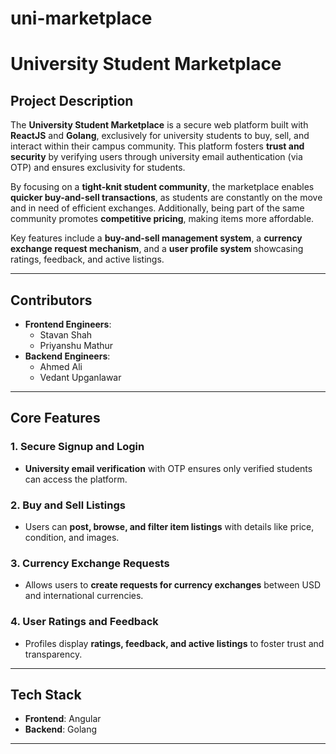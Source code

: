 # uni-marketplace

# University Student Marketplace

## Project Description  
The **University Student Marketplace** is a secure web platform built with **ReactJS** and **Golang**, exclusively for university students to buy, sell, and interact within their campus community. This platform fosters **trust and security** by verifying users through university email authentication (via OTP) and ensures exclusivity for students.  

By focusing on a **tight-knit student community**, the marketplace enables **quicker buy-and-sell transactions**, as students are constantly on the move and in need of efficient exchanges. Additionally, being part of the same community promotes **competitive pricing**, making items more affordable.  

Key features include a **buy-and-sell management system**, a **currency exchange request mechanism**, and a **user profile system** showcasing ratings, feedback, and active listings.  

---

## Contributors  
- **Frontend Engineers**:  
  - Stavan Shah  
  - Priyanshu Mathur  
- **Backend Engineers**:  
  - Ahmed Ali  
  - Vedant Upganlawar  

---


## Core Features  

### 1. Secure Signup and Login  
- **University email verification** with OTP ensures only verified students can access the platform.  

### 2. Buy and Sell Listings  
- Users can **post, browse, and filter item listings** with details like price, condition, and images.  

### 3. Currency Exchange Requests  
- Allows users to **create requests for currency exchanges** between USD and international currencies.  

### 4. User Ratings and Feedback  
- Profiles display **ratings, feedback, and active listings** to foster trust and transparency.  

---

## Tech Stack  
- **Frontend**: Angular  
- **Backend**: Golang  

---

